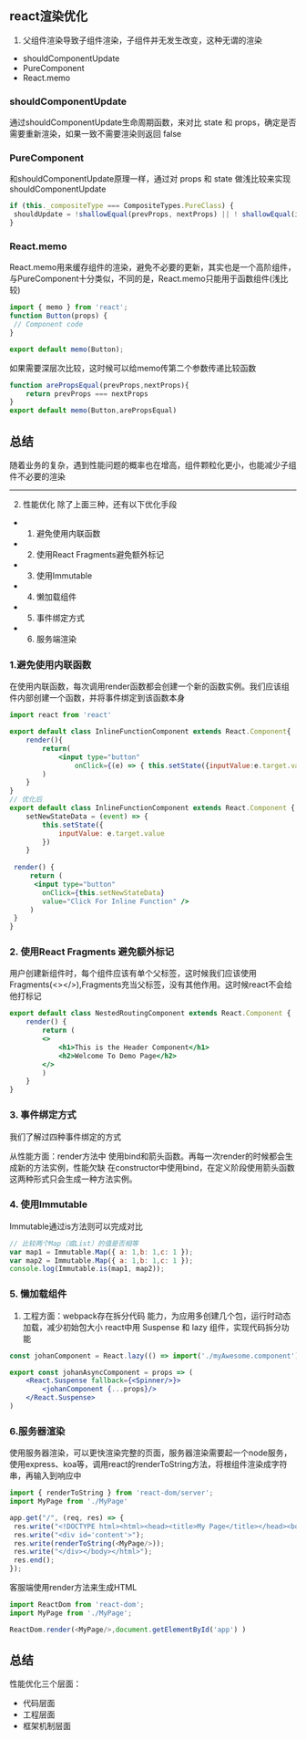 ## react渲染优化
1. 父组件渲染导致子组件渲染，子组件并无发生改变，这种无谓的渲染
- shouldComponentUpdate
- PureComponent
- React.memo

### shouldComponentUpdate
通过shouldComponentUpdate生命周期函数，来对比 state 和 props，确定是否需要重新渲染，如果一致不需要渲染则返回 false

### PureComponent
和shouldComponentUpdate原理一样，通过对 props 和 state 做浅比较来实现shouldComponentUpdate

```jsx
if (this._compositeType === CompositeTypes.PureClass) {
 shouldUpdate = !shallowEqual(prevProps, nextProps) || ! shallowEqual(inst.state, nextState);
}
```


### React.memo
React.memo用来缓存组件的渲染，避免不必要的更新，其实也是一个高阶组件，与PureComponent十分类似，不同的是，React.memo只能用于函数组件(浅比较)

```jsx
import { memo } from 'react';
function Button(props) {
 // Component code
}

export default memo(Button);
```
如果需要深层次比较，这时候可以给memo传第二个参数传递比较函数
```jsx
function arePropsEqual(prevProps,nextProps){
    return prevProps === nextProps
}
export default memo(Button,arePropsEqual)
```
## 总结
随着业务的复杂，遇到性能问题的概率也在增高，组件颗粒化更小，也能减少子组件不必要的渲染

---
2. 性能优化
除了上面三种，还有以下优化手段
- 1. 避免使用内联函数
- 2. 使用React Fragments避免额外标记
- 3. 使用Immutable
- 4. 懒加载组件
- 5. 事件绑定方式
- 6. 服务端渲染

### 1.避免使用内联函数
在使用内联函数，每次调用render函数都会创建一个新的函数实例。我们应该组件内部创建一个函数，并将事件绑定到该函数本身
```jsx
import react from 'react'

export default class InlineFunctionComponent extends React.Component{
    render(){
        return(
            <input type="button" 
                onClick={(e) => { this.setState({inputValue:e.target.value}) }} value="Click For Inline Function" />
        ) 
    }
}
// 优化后
export default class InlineFunctionComponent extends React.Component {
    setNewStateData = (event) => {
        this.setState({
            inputValue: e.target.value
        })
    }
 
 render() {
     return (
      <input type="button" 
        onClick={this.setNewStateData} 
        value="Click For Inline Function" />
     )
 }
}
```


### 2. 使用React Fragments 避免额外标记
用户创建新组件时，每个组件应该有单个父标签，这时候我们应该使用Fragments(<></>),Fragments充当父标签，没有其他作用。这时候react不会给他打标记
```jsx
export default class NestedRoutingComponent extends React.Component {
    render() {
        return (
        <>
            <h1>This is the Header Component</h1>
            <h2>Welcome To Demo Page</h2>
        </>
        )
    }
}
```

### 3. 事件绑定方式
我们了解过四种事件绑定的方式

从性能方面：render方法中 使用bind和箭头函数。再每一次render的时候都会生成新的方法实例，性能欠缺
在constructor中使用bind，在定义阶段使用箭头函数这两种形式只会生成一种方法实例。


### 4. 使用Immutable
Immutable通过is方法则可以完成对比
```js
// 比较两个Map（或List）的值是否相等
var map1 = Immutable.Map({ a: 1,b: 1,c: 1 }); 
var map2 = Immutable.Map({ a: 1,b: 1,c: 1 });
console.log(Immutable.is(map1, map2));
```

### 5. 懒加载组件
1. 工程方面：webpack存在拆分代码 能力，为应用多创建几个包，运行时动态加载，减少初始包大小
react中用 Suspense 和 lazy 组件，实现代码拆分功能
```jsx
const johanComponent = React.lazy(() => import('./myAwesome.component'))

export const johanAsyncComponent = props => (
    <React.Suspense fallback={<Spinner/>}>
        <johanComponent {...props}/>
    </React.Suspense>
)
```

### 6.服务器渲染
使用服务器渲染，可以更快渲染完整的页面，服务器渲染需要起一个node服务，使用express、koa等，调用react的renderToString方法，将根组件渲染成字符串，再输入到响应中
```js
import { renderToString } from 'react-dom/server';
import MyPage from './MyPage'

app.get("/", (req, res) => {
 res.write("<!DOCTYPE html><html><head><title>My Page</title></head><body>");
 res.write("<div id='content'>"); 
 res.write(renderToString(<MyPage/>));
 res.write("</div></body></html>");
 res.end();
});
```
客服端使用render方法来生成HTML
```js
import ReactDom from 'react-dom';
import MyPage from './MyPage';

ReactDom.render(<MyPage/>,document.getElementById('app') )
```

## 总结
性能优化三个层面：
- 代码层面
- 工程层面
- 框架机制层面